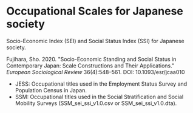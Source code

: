 # Occupational Scales for Japanese society
Socio-Economic Index (SEI) and Social Status Index (SSI) for Japanese society.

Fujihara, Sho. 2020. "Socio-Economic Standing and Social Status in Contemporary Japan: Scale Constructions and Their Applications." *European Sociological Review* 36(4):548–561. DOI: 10.1093/esr/jcaa010

- JESS: Occupational titles used in the Employment Status Survey and Population Census in Japan.
- SSM: Occupational titles used in the Social Stratification and Social Mobility Surveys (SSM_sei_ssi_v1.0.csv or SSM_sei_ssi_v1.0.dta).

